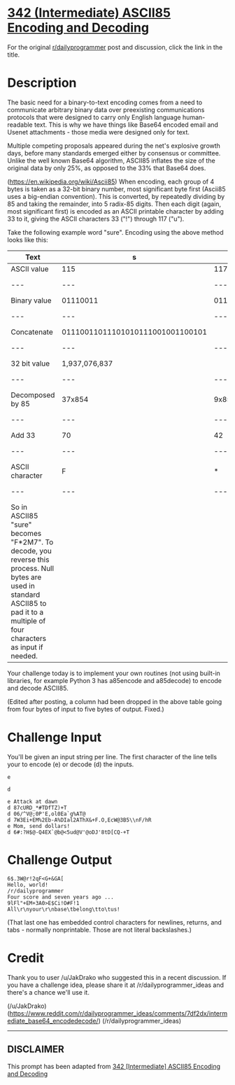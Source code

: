 # [342 (Intermediate) ASCII85 Encoding and Decoding](https://www.reddit.com/r/dailyprogrammer/comments/7gdsy4/20171129_challenge_342_intermediate_ascii85/)

For the original [r/dailyprogrammer](https://www.reddit.com/r/dailyprogrammer/) post and discussion, click the link in the title.

# Description
The basic need for a binary-to-text encoding comes from a need to communicate arbitrary binary data over preexisting communications protocols that were designed to carry only English language human-readable text. This is why we have things like Base64 encoded email and Usenet attachments - those media were designed only for text. 

Multiple competing proposals appeared during the net's explosive growth days, before many standards emerged either by consensus or committee. Unlike the well known Base64 algorithm, ASCII85 inflates the size of the original data by only 25%, as opposed to the 33% that Base64 does. 

(https://en.wikipedia.org/wiki/Ascii85)
When encoding, each group of 4 bytes is taken as a 32-bit binary number, most significant byte first (Ascii85 uses a big-endian convention). This is converted, by repeatedly dividing by 85 and taking the remainder, into 5 radix-85 digits. Then each digit (again, most significant first) is encoded as an ASCII printable character by adding 33 to it, giving the ASCII characters 33 ("!") through 117 ("u").

Take the following example word "sure". Encoding using the above method looks like this:


|Text|s|u|r|e||
| --- | --- | --- | --- | --- | --- |
|ASCII value|115|117|114|101||
| --- | --- | --- | --- | --- | --- |
|Binary value|01110011|01110101|01110010|01100101||
| --- | --- | --- | --- | --- | --- |
|Concatenate|01110011011101010111001001100101|||
| --- | --- | --- | --- | --- | --- |
|32 bit value|1,937,076,837||
| --- | --- | --- | --- | --- | --- |
|Decomposed by 85|37x854|9x853|17x852|44x851|22|
| --- | --- | --- | --- | --- | --- |
|Add 33|70|42|50|77|55|
| --- | --- | --- | --- | --- | --- |
|ASCII character|F|*|2|M|7|
| --- | --- | --- | --- | --- | --- |
|So in ASCII85 "sure" becomes "F*2M7". To decode, you reverse this process. Null bytes are used in standard ASCII85 to pad it to a multiple of four characters as input if needed. 

Your challenge today is to implement your own routines (not using built-in libraries, for example Python 3 has a85encode and a85decode) to encode and decode ASCII85. 

(Edited after posting, a column had been dropped in the above table going from four bytes of input to five bytes of output. Fixed.)

# Challenge Input
You'll be given an input string per line. The first character of the line tells your to encode (e) or decode (d) the inputs. 


```
e
```

```
d
```

```
e Attack at dawn
d 87cURD_*#TDfTZ)+T
d 06/^V@;0P'E,ol0Ea`g%AT@
d 7W3Ei+EM%2Eb-A%DIal2AThX&+F.O,EcW@3B5\\nF/hR
e Mom, send dollars!
d 6#:?H$@-Q4EX`@b@<5ud@V'@oDJ'8tD[CQ-+T
```
# Challenge Output

```
6$.3W@r!2qF<G+&GA[
Hello, world!
/r/dailyprogrammer
Four score and seven years ago ...
9lFl"+EM+3A0>E$Ci!O#F!1
All\r\nyour\r\nbase\tbelong\tto\tus!
```
(That last one has embedded control characters for newlines, returns, and tabs - normally nonprintable. Those are not literal backslashes.)

# Credit
Thank you to user /u/JakDrako who suggested this in a recent discussion. If you have a challenge idea, please share it at /r/dailyprogrammer_ideas and there's a chance we'll use it. 

(/u/JakDrako)
(https://www.reddit.com/r/dailyprogrammer_ideas/comments/7df2dx/intermediate_base64_encodedecode/)
(/r/dailyprogrammer_ideas)

----
## **DISCLAIMER**
This prompt has been adapted from [342 [Intermediate] ASCII85 Encoding and Decoding](https://www.reddit.com/r/dailyprogrammer/comments/7gdsy4/20171129_challenge_342_intermediate_ascii85/
)
